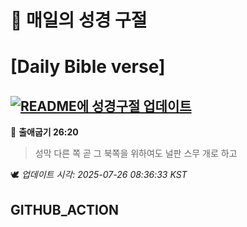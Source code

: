 # 🙏 매일의 성경 구절
# [Daily Bible verse]
## [![README에 성경구절 업데이트](https://github.com/DONGSUKA/first_test/actions/workflows/update-readme-bible.yml/badge.svg)](https://github.com/DONGSUKA/first_test/actions/workflows/update-readme-bible.yml)
<!-- START_BIBLE_VERSE -->
📖 **출애굽기 26:20**
> 성막 다른 쪽 곧 그 북쪽을 위하여도 널판 스무 개로 하고

🕊️ _업데이트 시각: 2025-07-26 08:36:33 KST_
  <!-- END_BIBLE_VERSE -->
## GITHUB_ACTION
